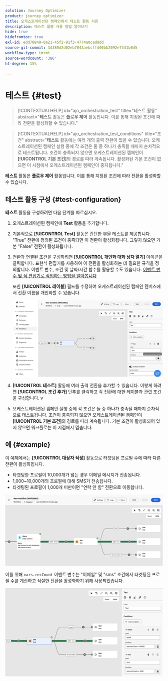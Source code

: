 ```yaml
---
solution: Journey Optimizer
product: journey optimizer
title: 오케스트레이션된 캠페인에서 테스트 활동 사용
description: 테스트 활동 사용 방법 알아보기
hide: true
hidefromtoc: true
exl-id: edd70849-0a21-45f2-91f3-4774a0cad9dd
source-git-commit: 3d380d2d02eb7043aebcffd00bb2092e7341b0d5
workflow-type: tm+mt
source-wordcount: '386'
ht-degree: 15%

---
```


# 테스트 {#test}

>[!CONTEXTUALHELP]
>id="ajo_orchestration_test"
>title="테스트 활동"
>abstract="**테스트** 활동은 **플로우 제어** 활동입니다. 이를 통해 지정된 조건에 따라 전환을 활성화할 수 있습니다."

>[!CONTEXTUALHELP]
>id="ajo_orchestration_test_conditions"
>title="조건"
>abstract="**테스트** 활동에는 여러 개의 출력 전환이 있을 수 있습니다. 오케스트레이션된 캠페인 실행 중에 각 조건은 둘 중 하나가 충족될 때까지 순차적으로 테스트됩니다. 조건이 충족되지 않으면 오케스트레이션된 캠페인이 **[!UICONTROL 기본 조건]**&#x200B;의 경로를 따라 계속됩니다. 활성화된 기본 조건이 없으면 이 시점에서 오케스트레이션된 캠페인이 중지됩니다."

**테스트** 활동은 **플로우 제어** 활동입니다. 이를 통해 지정된 조건에 따라 전환을 활성화할 수 있습니다.

## 테스트 활동 구성 {#test-configuration}

**테스트** 활동을 구성하려면 다음 단계를 따르십시오.

1. 오케스트레이션된 캠페인에 **Test** 활동을 추가합니다.

1. 기본적으로 **[!UICONTROL Test]** 활동은 간단한 부울 테스트를 제공합니다. &quot;True&quot; 전환에 정의된 조건이 충족되면 이 전환이 활성화됩니다. 그렇지 않으면 기본 &quot;False&quot; 전환이 활성화됩니다.

1. 전환과 연결된 조건을 구성하려면 **[!UICONTROL 개인화 대화 상자 열기]** 아이콘을 클릭합니다. 표현식 편집기를 사용하여 이 전환을 활성화하는 데 필요한 규칙을 정의합니다. 이벤트 변수, 조건 및 날짜/시간 함수를 활용할 수도 있습니다. [이벤트 변수 및 식 편집기로 작업하는 방법을 알아봅니다](../event-variables.md)

   또한 **[!UICONTROL 레이블]** 필드를 수정하여 오케스트레이션된 캠페인 캔버스에서 전환 이름을 개인화할 수 있습니다.

   ![](../assets/workflow-test-default.png)

1. **[!UICONTROL 테스트]** 활동에 여러 출력 전환을 추가할 수 있습니다. 이렇게 하려면 **[!UICONTROL 조건 추가]** 단추를 클릭하고 각 전환에 대한 레이블과 관련 조건을 구성합니다.
v
1. 오케스트레이션된 캠페인 실행 중에 각 조건은 둘 중 하나가 충족될 때까지 순차적으로 테스트됩니다. 조건이 충족되지 않으면 오케스트레이션된 캠페인이 **[!UICONTROL 기본 조건]**&#x200B;의 경로를 따라 계속됩니다. 기본 조건이 활성화되어 있지 않으면 워크플로는 이 지점에서 멈춥니다.

## 예 {#example}

이 예제에서는 **[!UICONTROL 대상자 작성]** 활동으로 타겟팅된 프로필 수에 따라 다른 전환이 활성화됩니다.

* 타겟팅한 프로필이 10,000개가 넘는 경우 이메일 메시지가 전송됩니다.
* 1,000~10,000개의 프로필에 대해 SMS가 전송됩니다.
* 타겟팅된 프로필이 1,000개 미만이면 &quot;연락 안 함&quot; 전환으로 이동합니다.

![](../assets/workflow-test-example.png)

이를 위해 `vars.recCount` 이벤트 변수는 &quot;이메일&quot; 및 &quot;sms&quot; 조건에서 타겟팅된 프로필 수를 계산하고 적절한 전환을 활성화하기 위해 사용되었습니다.

![](../assets/workflow-test-example-config.png)
